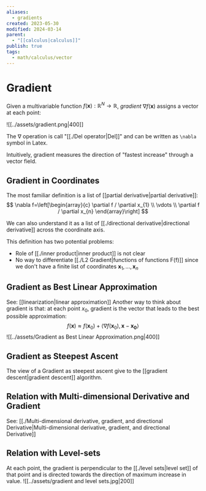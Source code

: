 ```yaml
---
aliases:
  - gradients
created: 2023-05-30
modified: 2024-03-14
parent:
  - "[[calculus|calculus]]"
publish: true
tags:
  - math/calculus/vector
---
```


# Gradient

Given a multivariable function $f(\mathbf{x}) : \mathbb{R}^N \rightarrow \mathbb{R}$, *gradient* $\nabla f(\mathbf{x})$ assigns a vector at each point:

![[../assets/gradient.png|400]]

The $\nabla$ operation is call "[[./Del operator|Del]]" and can be written as `\nabla` symbol in Latex.

Intuitively, gradient measures the direction of "fastest increase" through a vector field.
## Gradient in Coordinates

The most familiar definition is a list of [[partial derivative|partial derivative]]:
 $$
   \nabla f=\left[\begin{array}{c}
   \partial f / \partial x_{1} \\
   \vdots \\
   \partial f / \partial x_{n}
   \end{array}\right]
$$

We can also understand it as a list of [[./directional derivative|directional derivative]] across the coordinate axis.

This definition has two potential problems:
- Role of [[./inner product|inner product]] is not clear
- No way to differentiate [[./L2 Gradient|functions of functions F(f)]] since we don't have a finite list of coordinates $\mathbf{x}_1, ..., \mathbf{x}_n$

## Gradient as Best Linear Approximation
See: [[linearization|linear approximation]]
Another way to think about gradient is that: at each point $x_0$, gradient is the vector that leads to the best possible approximation:
$$
   f(\mathbf{x}) \approx f(\mathbf{x}_0) + \langle\nabla f(\mathbf{x}_0),\, \mathbf{x} - \mathbf{x_0}\rangle
$$
![[../assets/Gradient as Best Linear Approximation.png|400]]

## Gradient as Steepest Ascent

The view of a Gradient as steepest ascent give to the [[gradient descent|gradient descent]] algorithm.

## Relation with Multi-dimensional Derivative and Gradient
See: [[./Multi-dimensional derivative, gradient, and directional Derivative|Multi-dimensional derivative, gradient, and directional Derivative]]

## Relation with Level-sets
At each point, the gradient is perpendicular to the [[./level sets|level set]] of that point and is directed towards the direction of maximum increase in value.
![[../assets/gradient and level sets.jpg|200]]